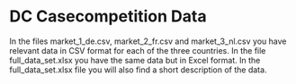 # DC Casecompetition Data
In the files market_1_de.csv, market_2_fr.csv and market_3_nl.csv you have relevant data in CSV format for each of the three countries.
In the file full_data_set.xlsx you have the same data but in Excel format. In the full_data_set.xlsx file you will also find a short description of the data.
